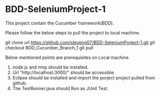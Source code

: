 # BDD-SeleniumProject-1
This project contain the Cucumber framework(BDD).

Please follow the below steps to pull the project to local machine. 

git clone url https://github.com/steveng07/BDD-SeleniumProject-1.git
git checkout BDD_Cucumber_Branch_1
git pull


Below mentioned points are prerequisites on Local machine.
 
 1. node.js and nmp should be installed. 
 2. Url "http://localhost:3000/" should be accessible.
 3. Eclipse should be installed and import the porject project pulled from github.
 4. The TestRunner.java should Run as JUnit Test.
 
 

 